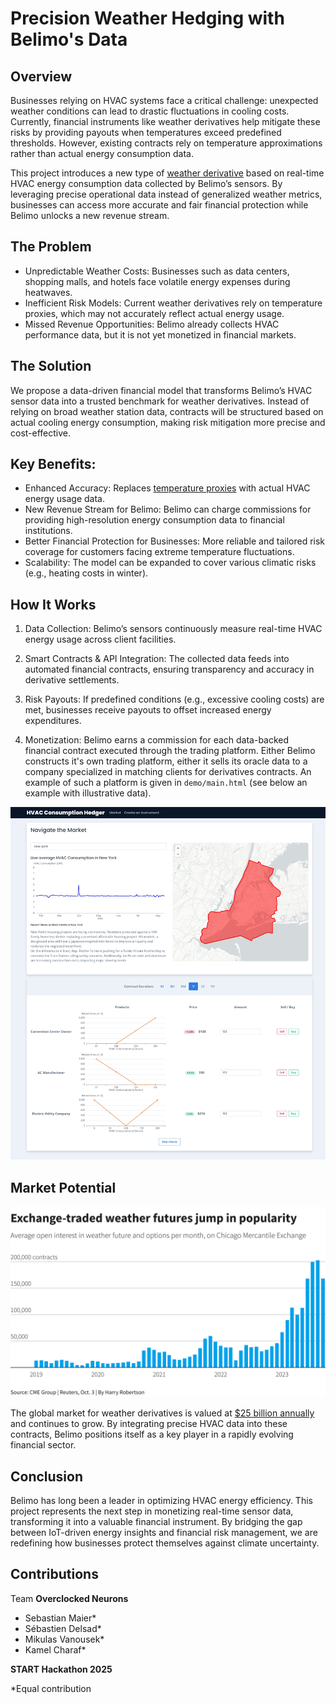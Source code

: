 # Precision Weather Hedging with Belimo's Data

## Overview

Businesses relying on HVAC systems face a critical challenge: unexpected weather conditions can lead to drastic fluctuations in cooling costs. Currently, financial instruments like weather derivatives help mitigate these risks by providing payouts when temperatures exceed predefined thresholds. However, existing contracts rely on temperature approximations rather than actual energy consumption data.

This project introduces a new type of [weather derivative](https://thedocs.worldbank.org/en/doc/29d15a97a9791b5e6cfac1c302d08f08-0340012023/original/product-note-index-based-weather-derivative.pdf) based on real-time HVAC energy consumption data collected by Belimo’s sensors. By leveraging precise operational data instead of generalized weather metrics, businesses can access more accurate and fair financial protection while Belimo unlocks a new revenue stream.

## The Problem

- Unpredictable Weather Costs: Businesses such as data centers, shopping malls, and hotels face volatile energy expenses during heatwaves.
- Inefficient Risk Models: Current weather derivatives rely on temperature proxies, which may not accurately reflect actual energy usage.
- Missed Revenue Opportunities: Belimo already collects HVAC performance data, but it is not yet monetized in financial markets.

## The Solution

We propose a data-driven financial model that transforms Belimo’s HVAC sensor data into a trusted benchmark for weather derivatives. Instead of relying on broad weather station data, contracts will be structured based on actual cooling energy consumption, making risk mitigation more precise and cost-effective.

## Key Benefits:

- Enhanced Accuracy: Replaces [temperature proxies](https://www.sciencedirect.com/science/article/abs/pii/S104402830700021X) with actual HVAC energy usage data.
- New Revenue Stream for Belimo: Belimo can charge commissions for providing high-resolution energy consumption data to financial institutions.
- Better Financial Protection for Businesses: More reliable and tailored risk coverage for customers facing extreme temperature fluctuations.
- Scalability: The model can be expanded to cover various climatic risks (e.g., heating costs in winter).

## How It Works

1. Data Collection: Belimo’s sensors continuously measure real-time HVAC energy usage across client facilities.

2. Smart Contracts & API Integration: The collected data feeds into automated financial contracts, ensuring transparency and accuracy in derivative settlements.

3. Risk Payouts: If predefined conditions (e.g., excessive cooling costs) are met, businesses receive payouts to offset increased energy expenditures.

4. Monetization: Belimo earns a commission for each data-backed financial contract executed through the trading platform. Either Belimo constructs it's own trading platform, either it sells its oracle data to a company specialized in matching clients for derivatives contracts. An example of such a platform is given in `demo/main.html` (see below an example with illustrative data).

![App Example](imgs/app.jpeg)

## Market Potential
![Market Potential](imgs/Exchange-traded-weather-futures-CME-Group.png)

The global market for weather derivatives is valued at [$25 billion annually](https://carboncredits.com/weathering-the-storm-the-rise-of-25b-weather-derivatives-market/) and continues to grow. By integrating precise HVAC data into these contracts, Belimo positions itself as a key player in a rapidly evolving financial sector.

## Conclusion

Belimo has long been a leader in optimizing HVAC energy efficiency. This project represents the next step in monetizing real-time sensor data, transforming it into a valuable financial instrument. By bridging the gap between IoT-driven energy insights and financial risk management, we are redefining how businesses protect themselves against climate uncertainty.

## Contributions
Team **Overclocked Neurons**

- Sebastian Maier*
- Sébastien Delsad*
- Mikulas Vanousek*
- Kamel Charaf*

**START Hackathon 2025**

*Equal contribution
